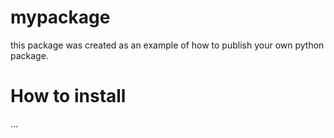 # mypackage 
this package was created as an example  of how to publish your own python package.

# How to install 
...